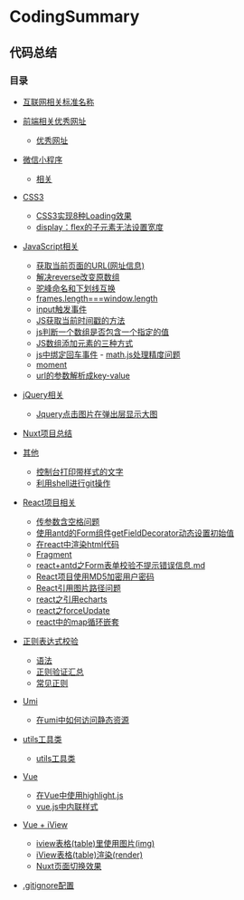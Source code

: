 # CodingSummary
## 代码总结

<!-- > __[个人简书同更](https://www.jianshu.com/u/13c6936a89b6)__
 ：[https://www.jianshu.com/u/13c6936a89b6](https://www.jianshu.com/u/13c6936a89b6) -->

### 目录

- [互联网相关标准名称](./allname.md)

- [前端相关优秀网址](./前端相关优秀网址)
    - [优秀网址](./前端相关优秀网址/README.md)

- [微信小程序](./微信小程序)
    - [相关](./微信小程序/总结相关.md)
    
- [CSS3](./CSS3)
    - [CSS3实现8种Loading效果](./CSS3/CSS3实现8种Loading效果.md)
    - [display：flex的子元素无法设置宽度](./CSS3/display：flex的子元素无法设置宽度.md)

- [JavaScript相关](./JavaScript)
    - [获取当前页面的URL(网址信息)](./JavaScript/获取当前页面的URL(网址信息).md)
    - [解决reverse改变原数组](./JavaScript/解决reverse改变原数组.md)
    - [驼峰命名和下划线互换](./JavaScript/驼峰命名和下划线互换.md)
    - [frames.length===window.length](./JavaScript/frames.length===window.length.md)
    - [input触发事件](./JavaScript/input触发事件.md)
    - [JS获取当前时间戳的方法](./JavaScript/JS获取当前时间戳的方法.md)
    - [js判断一个数组是否包含一个指定的值](./JavaScript/js判断一个数组是否包含一个指定的值.md)
    - [JS数组添加元素的三种方式](./JavaScript/JS数组添加元素的三种方式.md)
    - [js中绑定回车事件](./JavaScript/js中绑定回车事件.md)
    - [math.js处理精度问题](./JavaScript/math.js处理精度问题)
    - [moment](./JavaScript/moment.md)
    - [url的参数解析成key-value](./JavaScript/url的参数解析成key-value.md)

- [jQuery相关](./jQuery)
    - [Jquery点击图片在弹出层显示大图](./jQuery/Jquery点击图片在弹出层显示大图.md)
    
- [Nuxt项目总结](./Nuxt项目总结/README.md)

- [其他](./other)
    - [控制台打印带样式的文字](./other/控制台打印带样式的文字.md)
    - [利用shell进行git操作](./other/利用shell进行git操作.md)
    
- [React项目相关](./React)
    - [传参数含空格问题](./React/传参数含空格问题.md)
    - [使用antd的Form组件getFieldDecorator动态设置初始值](./React/使用antd的Form组件getFieldDecorator动态设置初始值.md)
    - [在react中渲染html代码](./React/在react中渲染html代码.md)
    - [Fragment](./React/Fragment.md)
    - [react+antd之Form表单校验不提示错误信息.md](./React/react+antd之Form表单校验不提示错误信息.md)
    - [React项目使用MD5加密用户密码](./React/React项目使用MD5加密用户密码.md)
    - [React引用图片路径问题](./React/React引用图片路径问题.md)
    - [react之引用echarts](./React/react之引用echarts.md)
    - [react之forceUpdate](./React/react之forceUpdate.md)
    - [react中的map循环嵌套](./React/react中的map循环嵌套.md)
    
- [正则表达式校验](./regexp)
    - [语法](./regexp/语法.md)
    - [正则验证汇总](./regexp/正则验证汇总.md)
    - [常见正则](./regexp/常见正则.md)

- [Umi](./Umi)
    - [在umi中如何访问静态资源](./Umi/在umi中如何访问静态资源.md)


- [utils工具类](./utils)
    - [utils工具类](./utils/index.md)

- [Vue](./Vue)
    - [在Vue中使用highlight.js](./Vue/在Vue中使用highlight.js.md)
    - [vue.js中内联样式](./Vue/vue.js中内联样式.md)

- [Vue + iView](./Vue+iView)
    - [iview表格(table)里使用图片(img)](./Vue+iView/iview表格(table)里使用图片(img).md)
    - [iView表格(table)渲染(render)](./Vue+iView/iView表格(table)渲染(render).md)
    - [Nuxt页面切换效果](./Vue+iView/Nuxt页面切换效果.md)
    
- [.gitignore配置](./.gitignore配置.md)
